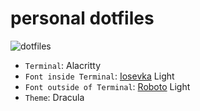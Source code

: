 # personal dotfiles

![dotfiles](https://user-images.githubusercontent.com/56132390/112023401-7eb02c80-8b33-11eb-8bf6-99a2a1449ec6.png)

- `Terminal`: Alacritty
- `Font inside Terminal`: [Iosevka](https://typeof.net/Iosevka/) Light
- `Font outside of Terminal`: [Roboto](https://fonts.google.com/specimen/Roboto?preview.size=16&category=Serif,Sans+Serif,Display,Monospace) Light
- `Theme`: Dracula
